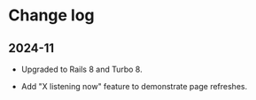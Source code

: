# Change log

## 2024-11

- Upgraded to Rails 8 and Turbo 8.

- Add "X listening now" feature to demonstrate page refreshes.
